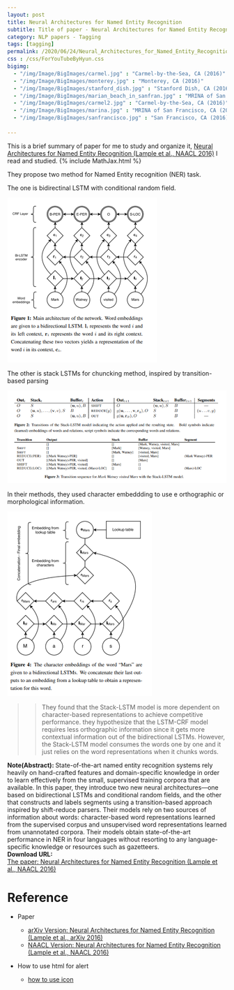 ```yaml
---
layout: post
title: Neural Architectures for Named Entity Recognition
subtitle: Title of paper - Neural Architectures for Named Entity Recognition
category: NLP papers - Tagging
tags: [tagging]
permalink: /2020/06/24/Neural_Architectures_for_Named_Entity_Recognition/
css : /css/ForYouTubeByHyun.css
bigimg: 
  - "/img/Image/BigImages/carmel.jpg" : "Carmel-by-the-Sea, CA (2016)"
  - "/img/Image/BigImages/monterey.jpg" : "Monterey, CA (2016)"
  - "/img/Image/BigImages/stanford_dish.jpg" : "Stanford Dish, CA (2016)"
  - "/img/Image/BigImages/marian_beach_in_sanfran.jpg" : "MRINA of San Francisco, CA (2016)"
  - "/img/Image/BigImages/carmel2.jpg" : "Carmel-by-the-Sea, CA (2016)"
  - "/img/Image/BigImages/marina.jpg" : "MRINA of San Francisco, CA (2016)"
  - "/img/Image/BigImages/sanfrancisco.jpg" : "San Francisco, CA (2016)"
  
---
```


This is a brief summary of paper for me to study and organize it, [Neural Architectures for Named Entity Recognition (Lample et al., NAACL 2016)](https://www.aclweb.org/anthology/N16-1030/) I read and studied. 
{% include MathJax.html %}

They propose two method for Named Entity recognition (NER) task. 

The one is bidirectinal LSTM with conditional random field.

![Lample et al., NAACL 2016](/img/Image/NaturalLanguageProcessing/NLPLabs/Paper_Investigation/Tagging/2020-06-24-Neural_Architectures_for_Named_Entity_Recognition/BiLSTM_CRF.PNG)

The other is stack LSTMs for chuncking method, inspired by transition-based parsing

![Lample et al., NAACL 2016](/img/Image/NaturalLanguageProcessing/NLPLabs/Paper_Investigation/Tagging/2020-06-24-Neural_Architectures_for_Named_Entity_Recognition/transition_based.PNG)

In their methods, they used character embeddding to use e orthographic or morphological information.

![Lample et al., NAACL 2016](/img/Image/NaturalLanguageProcessing/NLPLabs/Paper_Investigation/Tagging/2020-06-24-Neural_Architectures_for_Named_Entity_Recognition/character_embedding.PNG)

>>They found that the Stack-LSTM model is more dependent on character-based representations to achieve competitive performance. they hypothesize that the LSTM-CRF model requires less orthographic information since it gets more contextual information out of the bidirectional LSTMs. However, the Stack-LSTM model consumes the words one by one and it just relies on the word representations when it chunks words.  



<div class="alert alert-info" role="alert"><i class="fa fa-info-circle"></i> <b>Note(Abstract): </b>
State-of-the-art named entity recognition systems rely heavily on hand-crafted features and domain-specific knowledge in order to learn effectively from the small, supervised training corpora that are available. In this paper, they introduce two new neural architectures—one based on bidirectional LSTMs and conditional random fields, and the other that constructs and labels segments using a transition-based approach inspired by shift-reduce parsers. Their models rely on two sources of information about words: character-based word representations learned from the supervised corpus and unsupervised word representations learned from unannotated corpora. Their models obtain state-of-the-art performance in NER in four languages without resorting to any language-specific knowledge or resources such as gazetteers.
</div>
    
<div class="alert alert-success" role="alert"><i class="fa fa-paperclip fa-lg"></i> <b>Download URL: </b><br>
  <a href="https://www.aclweb.org/anthology/N16-1030/">The paper: Neural Architectures for Named Entity Recognition (Lample et al., NAACL 2016)</a>
</div>

# Reference 

- Paper 
  - [arXiv Version: Neural Architectures for Named Entity Recognition (Lample et al., arXiv 2016)](https://arxiv.org/abs/1603.01360)
  - [NAACL Version: Neural Architectures for Named Entity Recognition (Lample et al., NAACL 2016)](https://www.aclweb.org/anthology/N16-1030/)
  
- How to use html for alert
  - [how to use icon](http://idratherbewriting.com/documentation-theme-jekyll/mydoc_icons.html)
    


